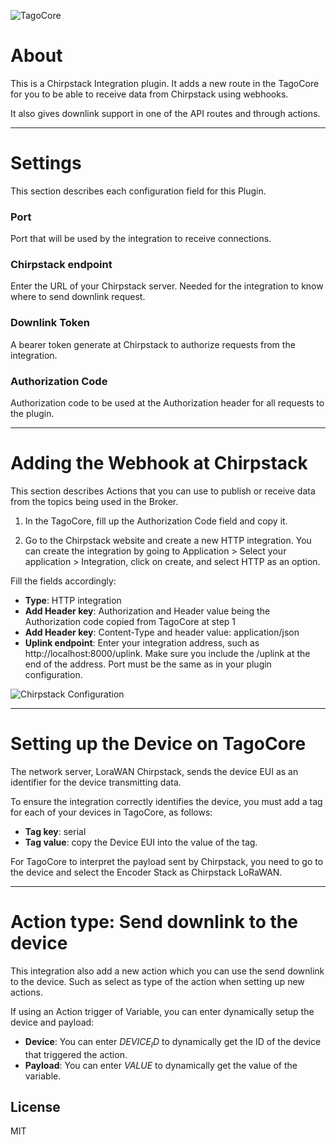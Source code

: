 ![TagoCore](/assets/logo-plugin-black.png)

# About

This is a Chirpstack Integration plugin. It adds a new route in the TagoCore for you to be able to receive data from Chirpstack using webhooks.

It also gives downlink support in one of the API routes and through actions.

---

# Settings

This section describes each configuration field for this Plugin.


### Port

Port that will be used by the integration to receive connections.


### Chirpstack endpoint

Enter the URL of your Chirpstack server. Needed for the integration to know where to send downlink request.


### Downlink Token

A bearer token generate at Chirpstack to authorize requests from the integration.

### Authorization Code

Authorization code to be used at the Authorization header for all requests to the plugin.

---

# Adding the Webhook at Chirpstack

This section describes Actions that you can use to publish or receive data from the topics being used in the Broker.

1. In the TagoCore, fill up the Authorization Code field and copy it.

2. Go to the Chirpstack website and create a new HTTP integration. You can create the integration by going to Application > Select your application > Integration, click on create, and select HTTP as an option.

Fill the fields accordingly:

* **Type**: HTTP integration
* **Add Header key**: Authorization and Header value being the Authorization code copied from TagoCore at step 1
* **Add Header key**: Content-Type and header value: application/json
* **Uplink endpoint**: Enter your integration address, such as http://localhost:8000/uplink. Make sure you include the /uplink at the end of the address. Port must be the same as in your plugin configuration.


![Chirpstack Configuration](/assets/chirpstack-help.png)

---
# Setting up the Device on TagoCore
The network server, LoraWAN Chirpstack, sends the device EUI as an identifier for the device transmitting data.

To ensure the integration correctly identifies the device, you must add a tag for each of your devices in TagoCore, as follows:

* **Tag key**: serial
* **Tag value**: copy the Device EUI into the value of the tag.

For TagoCore to interpret the payload sent by Chirpstack, you need to go to the device and select the Encoder Stack as Chirpstack LoRaWAN.

---
# Action type: Send downlink to the device
This integration also add a new action which you can use the send downlink to the device. Such as select as type of the action when setting up new actions.

If using an Action trigger of Variable, you can enter dynamically setup the device and payload:

* **Device**: You can enter $DEVICE_ID$ to dynamically get the ID of the device that triggered the action.
* **Payload**: You can enter $VALUE$ to dynamically get the value of the variable.

## License

MIT
